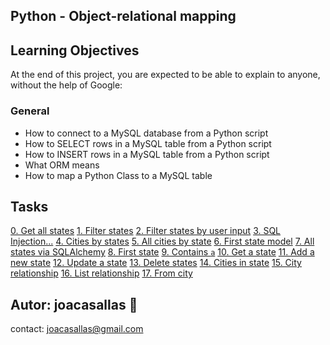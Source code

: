 ## Python - Object-relational mapping ##

## Learning Objectives ##

At the end of this project, you are expected to be able to explain to anyone, without the help of Google:

### General ###
* How to connect to a MySQL database from a Python script  
* How to SELECT rows in a MySQL table from a Python script  
* How to INSERT rows in a MySQL table from a Python script  
* What ORM means  
* How to map a Python Class to a MySQL table  

## Tasks ##  
[0. Get all states](https://github.com/joacasallas2/holbertonschool-higher_level_programming/blob/main/python-object_relational_mapping/0-select_states.py)
[1. Filter states](https://github.com/joacasallas2/holbertonschool-higher_level_programming/blob/main/python-object_relational_mapping/1-filter_states.py)
[2. Filter states by user input](https://github.com/joacasallas2/holbertonschool-higher_level_programming/blob/main/python-object_relational_mapping/2-my_filter_states.py)
[3. SQL Injection...](https://github.com/joacasallas2/holbertonschool-higher_level_programming/blob/main/python-object_relational_mapping/3-my_safe_filter_states.py)
[4. Cities by states](https://github.com/joacasallas2/holbertonschool-higher_level_programming/blob/main/python-object_relational_mapping/4-cities_by_state.py)
[5. All cities by state](https://github.com/joacasallas2/holbertonschool-higher_level_programming/blob/main/python-object_relational_mapping/5-filter_cities.py)
[6. First state model](https://github.com/joacasallas2/holbertonschool-higher_level_programming/blob/main/python-object_relational_mapping/model_state.py)
[7. All states via SQLAlchemy](https://github.com/joacasallas2/holbertonschool-higher_level_programming/blob/main/python-object_relational_mapping/7-model_state_fetch_all.py)
[8. First state](https://github.com/joacasallas2/holbertonschool-higher_level_programming/blob/main/python-object_relational_mapping/8-model_state_fetch_first.py)
[9. Contains `a`](https://github.com/joacasallas2/holbertonschool-higher_level_programming/blob/main/python-object_relational_mapping/9-model_state_filter_a.py)
[10. Get a state](https://github.com/joacasallas2/holbertonschool-higher_level_programming/blob/main/python-object_relational_mapping/10-model_state_my_get.py)
[11. Add a new state](https://github.com/joacasallas2/holbertonschool-higher_level_programming/blob/main/python-object_relational_mapping/11-model_state_insert.py)
[12. Update a state](https://github.com/joacasallas2/holbertonschool-higher_level_programming/blob/main/python-object_relational_mapping/12-model_state_update_id_2.py)
[13. Delete states](https://github.com/joacasallas2/holbertonschool-higher_level_programming/blob/main/python-object_relational_mapping/13-model_state_delete_a.py)
[14. Cities in state](https://github.com/joacasallas2/holbertonschool-higher_level_programming/blob/main/python-object_relational_mapping/14-model_city_fetch_by_state.py)
[15. City relationship](https://github.com/joacasallas2/holbertonschool-higher_level_programming/blob/main/python-object_relational_mapping/100-relationship_states_cities.py)
[16. List relationship](https://github.com/joacasallas2/holbertonschool-higher_level_programming/blob/main/python-object_relational_mapping/101-relationship_states_cities_list.py)
[17. From city](https://github.com/joacasallas2/holbertonschool-higher_level_programming/blob/main/python-object_relational_mapping/102-relationship_cities_states_list.py)

## Autor:  joacasallas :information_desk_person:  
contact:  joacasallas@gmail.com  
